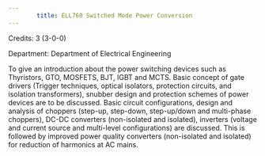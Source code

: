 ```yaml
---
        title: ELL760 Switched Mode Power Conversion
---
```

Credits: 3 (3-0-0)

Department: Department of Electrical Engineering

To give an introduction about the power switching devices such as Thyristors, GTO, MOSFETS, BJT, IGBT and MCTS. Basic concept of gate drivers (Trigger techniques, optical isolators, protection circuits, and isolation transformers), snubber design and protection schemes of power devices are to be discussed. Basic circuit configurations, design and analysis of choppers (step-up, step-down, step-up/down and multi-phase choppers), DC-DC converters (non-isolated and isolated), inverters (voltage and current source and multi-level configurations) are discussed. This is followed by improved power quality converters (non-isolated and isolated) for reduction of harmonics at AC mains.